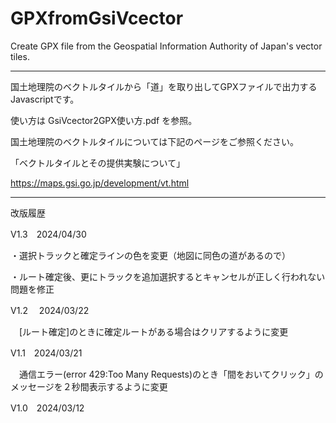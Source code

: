 # GPXfromGsiVcector
Create GPX file from the Geospatial Information Authority of Japan's vector tiles.

----------------------------------------------------------------------------------

国土地理院のベクトルタイルから「道」を取り出してGPXファイルで出力するJavascriptです。

使い方は GsiVcector2GPX使い方.pdf を参照。

国土地理院のベクトルタイルについては下記のページをご参照ください。

「ベクトルタイルとその提供実験について」

https://maps.gsi.go.jp/development/vt.html

----------------------------------------------------------------------------------

改版履歴

V1.3　2024/04/30

・選択トラックと確定ラインの色を変更（地図に同色の道があるので）

・ルート確定後、更にトラックを追加選択するとキャンセルが正しく行われない問題を修正

V1.2　 2024/03/22

　[ルート確定]のときに確定ルートがある場合はクリアするように変更

V1.1　2024/03/21

　通信エラー(error 429:Too Many Requests)のとき「間をおいてクリック」のメッセージを２秒間表示するように変更

V1.0　2024/03/12
